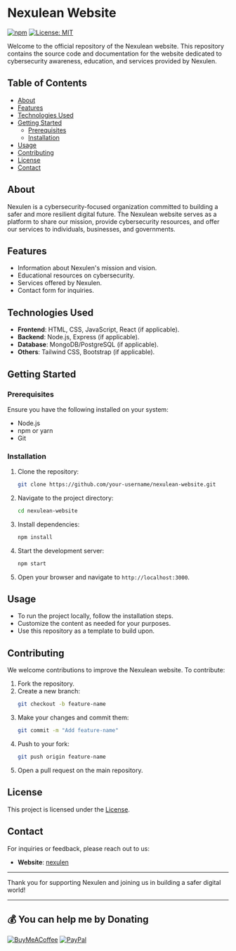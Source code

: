 # Nexulean Website



[![npm](https://img.shields.io/npm/v/fengari.svg)](https://github.com/stalin-143)
[![License: MIT](https://img.shields.io/badge/License-MIT-yellow.svg)](https://opensource.org/licenses/MIT)




Welcome to the official repository of the Nexulean website. This repository contains the source code and documentation for the website dedicated to cybersecurity awareness, education, and services provided by Nexulen.

## Table of Contents

- [About](#about)
- [Features](#features)
- [Technologies Used](#technologies-used)
- [Getting Started](#getting-started)
  - [Prerequisites](#prerequisites)
  - [Installation](#installation)
- [Usage](#usage)
- [Contributing](#contributing)
- [License](#license)
- [Contact](#contact)

## About

Nexulen is a cybersecurity-focused organization committed to building a safer and more resilient digital future. The Nexulean website serves as a platform to share our mission, provide cybersecurity resources, and offer our services to individuals, businesses, and governments.

## Features

- Information about Nexulen's mission and vision.
- Educational resources on cybersecurity.
- Services offered by Nexulen.
- Contact form for inquiries.

## Technologies Used

- **Frontend**: HTML, CSS, JavaScript, React (if applicable).
- **Backend**: Node.js, Express (if applicable).
- **Database**: MongoDB/PostgreSQL (if applicable).
- **Others**: Tailwind CSS, Bootstrap (if applicable).

## Getting Started

### Prerequisites

Ensure you have the following installed on your system:

- Node.js
- npm or yarn
- Git

### Installation

1. Clone the repository:
   ```bash
   git clone https://github.com/your-username/nexulean-website.git
   ```

2. Navigate to the project directory:
   ```bash
   cd nexulean-website
   ```

3. Install dependencies:
   ```bash
   npm install
   ```

4. Start the development server:
   ```bash
   npm start
   ```

5. Open your browser and navigate to `http://localhost:3000`.

## Usage

- To run the project locally, follow the installation steps.
- Customize the content as needed for your purposes.
- Use this repository as a template to build upon.

## Contributing

We welcome contributions to improve the Nexulean website. To contribute:

1. Fork the repository.
2. Create a new branch:
   ```bash
   git checkout -b feature-name
   ```
3. Make your changes and commit them:
   ```bash
   git commit -m "Add feature-name"
   ```
4. Push to your fork:
   ```bash
   git push origin feature-name
   ```
5. Open a pull request on the main repository.

## License

This project is licensed under the [License](LICENSE).

## Contact

For inquiries or feedback, please reach out to us:

- **Website**: [nexulen](https://nexulen.github.io/nexulen/)

---

Thank you for supporting Nexulen and joining us in building a safer digital world!

---

 ## 💰 You can help me by Donating
  [![BuyMeACoffee](https://img.shields.io/badge/Buy%20Me%20a%20Coffee-ffdd00?style=for-the-badge&logo=buy-me-a-coffee&logoColor=black)](https://buymeacoffee.com/stali.n) [![PayPal](https://img.shields.io/badge/PayPal-00457C?style=for-the-badge&logo=paypal&logoColor=white)](https://paypal.me/stalinStanlyjohn) 




